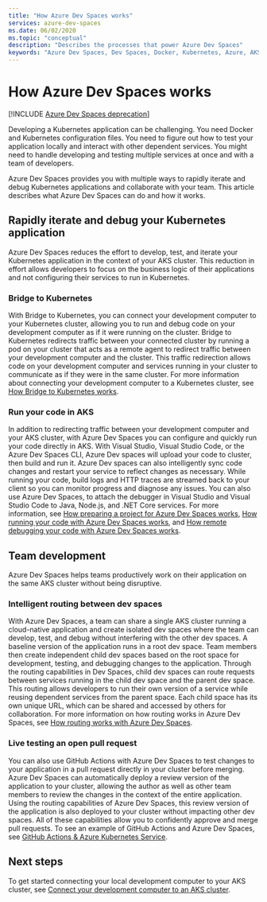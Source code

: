 ```yaml
---
title: "How Azure Dev Spaces works"
services: azure-dev-spaces
ms.date: 06/02/2020
ms.topic: "conceptual"
description: "Describes the processes that power Azure Dev Spaces"
keywords: "Azure Dev Spaces, Dev Spaces, Docker, Kubernetes, Azure, AKS, Azure Kubernetes Service, containers"
---
```


# How Azure Dev Spaces works

[!INCLUDE [Azure Dev Spaces deprecation](../../includes/dev-spaces-deprecation.md)]

Developing a Kubernetes application can be challenging. You need Docker and Kubernetes configuration files. You need to figure out how to test your application locally and interact with other dependent services. You might need to handle developing and testing multiple services at once and with a team of developers.

Azure Dev Spaces provides you with multiple ways to rapidly iterate and debug Kubernetes applications and collaborate with your team. This article describes what Azure Dev Spaces can do and how it works.

## Rapidly iterate and debug your Kubernetes application

Azure Dev Spaces reduces the effort to develop, test, and iterate your Kubernetes application in the context of your AKS cluster. This reduction in effort allows developers to focus on the business logic of their applications and not configuring their services to run in Kubernetes.

### Bridge to Kubernetes

With Bridge to Kubernetes, you can connect your development computer to your Kubernetes cluster, allowing you to run and debug code on your development computer as if it were running on the cluster. Bridge to Kubernetes redirects traffic between your connected cluster by running a pod on your cluster that acts as a remote agent to redirect traffic between your development computer and the cluster. This traffic redirection allows code on your development computer and services running in your cluster to communicate as if they were in the same cluster. For more information about connecting your development computer to a Kubernetes cluster, see [How Bridge to Kubernetes works][how-it-works-bridge-to-kubernetes].

### Run your code in AKS

In addition to redirecting traffic between your development computer and your AKS cluster, with Azure Dev Spaces you can configure and quickly run your code directly in AKS. With Visual Studio, Visual Studio Code, or the Azure Dev Spaces CLI, Azure Dev spaces will upload your code to cluster, then build and run it. Azure Dev spaces can also intelligently sync code changes and restart your service to reflect changes as necessary. While running your code, build logs and HTTP traces are streamed back to your client so you can monitor progress and diagnose any issues. You can also use Azure Dev Spaces, to attach the debugger in Visual Studio and Visual Studio Code to Java, Node.js, and .NET Core services. For more information, see [How preparing a project for Azure Dev Spaces works][how-it-works-prep], [How running your code with Azure Dev Spaces works][how-it-works-up], and [How remote debugging your code with Azure Dev Spaces works][how-it-works-remote-debugging].

## Team development

Azure Dev Spaces helps teams productively work on their application on the same AKS cluster without being disruptive.

### Intelligent routing between dev spaces

With Azure Dev Spaces, a team can share a single AKS cluster running a cloud-native application and create isolated dev spaces where the team can develop, test, and debug without interfering with the other dev spaces. A baseline version of the application runs in a root dev space. Team members then create independent child dev spaces based on the root space for development, testing, and debugging changes to the application. Through the routing capabilities in Dev Spaces, child dev spaces can route requests between services running in the child dev space and the parent dev space. This routing allows developers to run their own version of a service while reusing dependent services from the parent space. Each child space has its own unique URL, which can be shared and accessed by others for collaboration. For more information on how routing works in Azure Dev Spaces, see [How routing works with Azure Dev Spaces][how-it-works-routing].

### Live testing an open pull request

You can also use GitHub Actions with Azure Dev Spaces to test changes to your application in a pull request directly in your cluster before merging. Azure Dev Spaces can automatically deploy a review version of the application to your cluster, allowing the author as well as other team members to review the changes in the context of the entire application. Using the routing capabilities of Azure Dev Spaces, this review version of the application is also deployed to your cluster without impacting other dev spaces. All of these capabilities allow you to confidently approve and merge pull requests. To see an example of GitHub Actions and Azure Dev Spaces, see [GitHub Actions & Azure Kubernetes Service][pr-flow].

## Next steps

To get started connecting your local development computer to your AKS cluster, see [Connect your development computer to an AKS cluster][connect].


[connect]: https://code.visualstudio.com/docs/containers/bridge-to-kubernetes
[how-it-works-bridge-to-kubernetes]: /visualstudio/containers/overview-bridge-to-kubernetes
[how-it-works-prep]: how-dev-spaces-works-prep.md
[how-it-works-remote-debugging]: how-dev-spaces-works-remote-debugging.md
[how-it-works-routing]: how-dev-spaces-works-routing.md
[how-it-works-up]: how-dev-spaces-works-up.md
[pr-flow]: how-to/github-actions.md
[routing]: #team-development